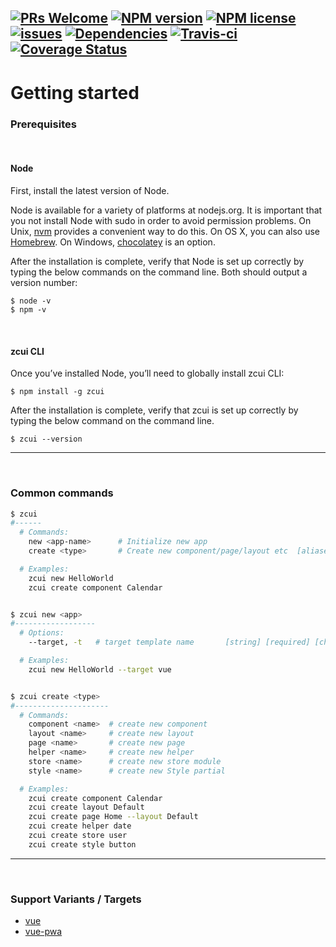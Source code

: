 [![PRs Welcome](https://img.shields.io/badge/PRs-welcome-brightgreen.svg?style=flat-square)](http://makeapullrequest.com)
[![NPM version](http://img.shields.io/npm/v/zcui.svg?style=flat-square)](https://www.npmjs.org/package/zcui)
[![NPM license](http://img.shields.io/npm/l/zcui.svg?style=flat-square)](https://github.com/ZoomCar/zcui/blob/master/LICENSE)
[![issues](https://img.shields.io/github/issues/zoomcar/zcui.svg?style=flat-square)](https://github.com/ZoomCar/zcui/issues)
[![Dependencies](https://david-dm.org/zoomcar/zcui/status.svg?style=flat-square)](https://david-dm.org/zoomcar/zcui)
[![Travis-ci](https://img.shields.io/travis/ZoomCar/zcui.svg?style=flat-square)](https://travis-ci.org/ZoomCar/zcui)
[![Coverage Status](https://img.shields.io/coveralls/hamidraza/zcui.svg?style=flat-square)](https://coveralls.io/github/hamidraza/zcui?branch=master)
---



# Getting started
### Prerequisites
<br>

#### Node

First, install the latest version of Node.

Node is available for a variety of platforms at nodejs.org. It is important that you not install Node with sudo in order to avoid permission problems. On Unix, [nvm](https://github.com/creationix/nvm) provides a convenient way to do this. On OS X, you can also use [Homebrew](https://brew.sh/). On Windows, [chocolatey](https://chocolatey.org/) is an option.

After the installation is complete, verify that Node is set up correctly by typing the below commands on the command line. Both should output a version number:

```
$ node -v
$ npm -v
```
<br>

#### zcui CLI

Once you’ve installed Node, you’ll need to globally install zcui CLI:

```
$ npm install -g zcui
```
After the installation is complete, verify that zcui is set up correctly by typing the below command on the command line.
```
$ zcui --version
```

---
<br>

### Common commands

``` bash
$ zcui
#------
  # Commands:
    new <app-name>      # Initialize new app                           [aliases: n, init]
    create <type>       # Create new component/page/layout etc  [aliases: generate, c, g]

  # Examples:
    zcui new HelloWorld
    zcui create component Calendar


$ zcui new <app>
#------------------
  # Options:
    --target, -t   # target template name       [string] [required] [choices: "vue"]

  # Examples:
    zcui new HelloWorld --target vue


$ zcui create <type>
#---------------------
  # Commands:
    component <name>  # create new component
    layout <name>     # create new layout
    page <name>       # create new page
    helper <name>     # create new helper
    store <name>      # create new store module
    style <name>      # create new Style partial

  # Examples:
    zcui create component Calendar
    zcui create layout Default
    zcui create page Home --layout Default
    zcui create helper date
    zcui create store user
    zcui create style button
```

---
<br>

### Support Variants / Targets
- [vue](https://github.com/hamidraza/zcui-vue "zcui vue")
- [vue-pwa](https://github.com/hamidraza/zcui-vue-pwa "zcui vue-pwa")

